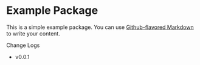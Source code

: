 # Example Package

This is a simple example package. You can use
[Github-flavored Markdown](https://guides.github.com/features/mastering-markdown/)
to write your content.

Change Logs
- v0.0.1
